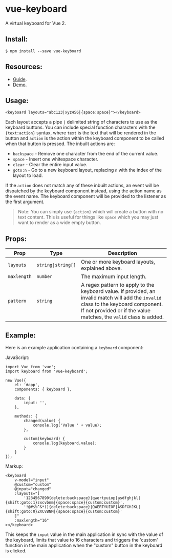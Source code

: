 # vue-keyboard

A virtual keyboard for Vue 2.

## Install:

```
$ npm install --save vue-keyboard
```

## Resources:

* [Guide](https://martywallace.com/projects/vue-keyboard/guide).
* [Demo](http://vue-keyboard.martywallace.com).

## Usage:

```
<keyboard layouts="abc123|xyz456|{space:space}"></keyboard>
```

Each layout accepts a pipe `|` delimited string of characters to use as the keyboard buttons. You can include special function characters with the `{text:action}` syntax, where `text` is the text that will be rendered in the button and `action` is the action within the keyboard component to be called when that button is pressed. The inbuilt actions are:

* `backspace` - Remove one character from the end of the current value.
* `space` - Insert one whitespace character.
* `clear` - Clear the entire input value.
* `goto:n` - Go to a new keyboard layout, replacing `n` with the index of the layout to load.

If the `action` does not match any of these inbuilt actions, an event will be dispatched by the keyboard component instead, using the action name as the event name. The keyboard component will be provided to the listener as the first argument.

> Note: You can simply use `{action}` which will create a button with no text content. This is useful for things like `space` which you may just want to render as a wide empty button.

## Props:

<table>
	<thead>
		<tr>
			<th>Prop</th>
			<th>Type</th>
			<th>Description</th>
		</tr>
	</thead>
	<tbody>
		<tr>
			<td><code>layouts</code></td>
			<td><code>string|string[]</code></td>
			<td>One or more keyboard layouts, explained above.</td>
		</tr>
		<tr>
			<td><code>maxlength</code></td>
			<td><code>number</code></td>
			<td>The maximum input length.</td>
		</tr>
		<tr>
			<td><code>pattern</code></td>
			<td><code>string</code></td>
			<td>A regex pattern to apply to the keyboard value. If provided, an invalid match will add the <code>invalid</code> class to the keyboard component. If not provided or if the value matches, the <code>valid</code> class is added.</td>
		</tr>
	</tbody>
</table>


## Example:

Here is an example application containing a `keyboard` component:

JavaScript:

```
import Vue from 'vue';
import keyboard from 'vue-keyboard';

new Vue({
	el: '#app',
	components: { keyboard },

	data: {
		input: '',
	},

	methods: {
		changed(value) {
			console.log('Value ' + value);
		},

		custom(keyboard) {
			console.log(keyboard.value);
		}
	}
});
```

Markup:

```
<keyboard
	v-model="input"
	@custom="custom"
	@input="changed"
	:layouts="[
		'1234567890{delete:backspace}|qwertyuiop|asdfghjkl|{shift:goto:1}zxcvbnm|{space:space}{custom:custom}',
		'!@#$%^&*(){delete:backspace}|QWERTYUIOP|ASDFGHJKL|{shift:goto:0}ZXCVBNM|{space:space}{custom:custom}'
	]"
	:maxlength="16"
></keyboard>
```

This keeps the `input` value in the main application in sync with the value of the keyboard, limits that value to 16 characters and triggers the 'custom' function in the main application when the "custom" button in the keyboard is clicked.
